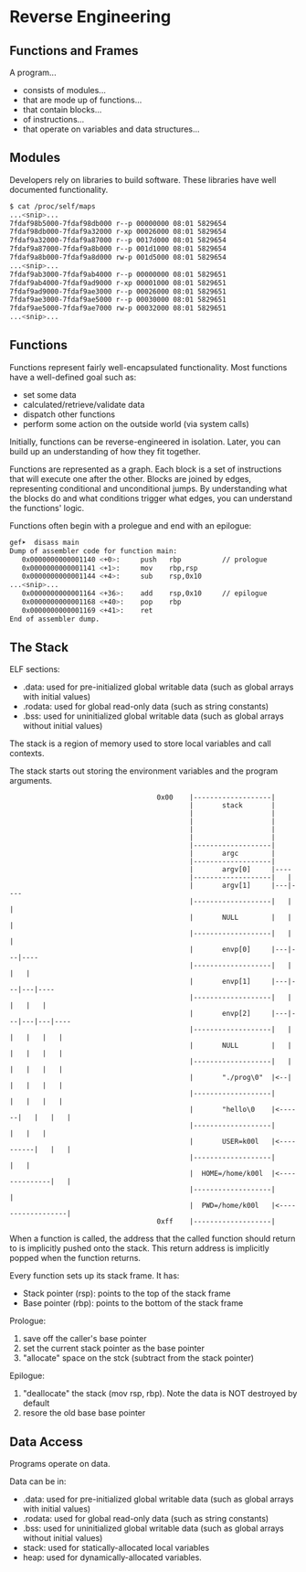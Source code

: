 # Reverse Engineering

## Functions and Frames

A program...
- consists of modules...
- that are mode up of functions...
- that contain blocks...
- of instructions...
- that operate on variables and data structures...

## Modules

Developers rely on libraries to build software. These libraries have well documented functionality.

```bash
$ cat /proc/self/maps 
...<snip>...
7fdaf98b5000-7fdaf98db000 r--p 00000000 08:01 5829654                    /usr/lib/x86_64-linux-gnu/libc.so.6
7fdaf98db000-7fdaf9a32000 r-xp 00026000 08:01 5829654                    /usr/lib/x86_64-linux-gnu/libc.so.6
7fdaf9a32000-7fdaf9a87000 r--p 0017d000 08:01 5829654                    /usr/lib/x86_64-linux-gnu/libc.so.6
7fdaf9a87000-7fdaf9a8b000 r--p 001d1000 08:01 5829654                    /usr/lib/x86_64-linux-gnu/libc.so.6
7fdaf9a8b000-7fdaf9a8d000 rw-p 001d5000 08:01 5829654                    /usr/lib/x86_64-linux-gnu/libc.so.6
...<snip>...
7fdaf9ab3000-7fdaf9ab4000 r--p 00000000 08:01 5829651                    /usr/lib/x86_64-linux-gnu/ld-linux-x86-64.so.2
7fdaf9ab4000-7fdaf9ad9000 r-xp 00001000 08:01 5829651                    /usr/lib/x86_64-linux-gnu/ld-linux-x86-64.so.2
7fdaf9ad9000-7fdaf9ae3000 r--p 00026000 08:01 5829651                    /usr/lib/x86_64-linux-gnu/ld-linux-x86-64.so.2
7fdaf9ae3000-7fdaf9ae5000 r--p 00030000 08:01 5829651                    /usr/lib/x86_64-linux-gnu/ld-linux-x86-64.so.2
7fdaf9ae5000-7fdaf9ae7000 rw-p 00032000 08:01 5829651                    /usr/lib/x86_64-linux-gnu/ld-linux-x86-64.so.2
...<snip>...
```

## Functions

Functions represent fairly well-encapsulated functionality. Most functions have a well-defined goal such as:
- set some data
- calculated/retrieve/validate data
- dispatch other functions
- perform some action on the outside world (via system calls)

Initially, functions can be reverse-engineered in isolation. Later, you can build up an understanding of how they fit together.

Functions are represented as a graph. Each block is a set of instructions that will execute one after the other. Blocks are joined by edges, representing conditional and unconditional jumps. By understanding what the blocks do and what conditions trigger what edges, you can understand the functions' logic.

Functions often begin with a prolegue and end with an epilogue:

```bash
gef➤  disass main
Dump of assembler code for function main:
   0x0000000000001140 <+0>:     push   rbp          // prologue
   0x0000000000001141 <+1>:     mov    rbp,rsp
   0x0000000000001144 <+4>:     sub    rsp,0x10
...<snip>...
   0x0000000000001164 <+36>:    add    rsp,0x10     // epilogue
   0x0000000000001168 <+40>:    pop    rbp
   0x0000000000001169 <+41>:    ret
End of assembler dump.
```

## The Stack

ELF sections:

- .data: used for pre-initialized global writable data (such as global arrays with initial values)
- .rodata: used for global read-only data (such as string constants)
- .bss: used for uninitialized global writable data (such as global arrays without initial values)

The stack is a region of memory used to store local variables and call contexts.

The stack starts out storing the environment variables and the program arguments.

```
                                    0x00    |-------------------|
                                            |       stack       |
                                            |                   |
                                            |                   |
                                            |                   |
                                            |                   |
                                            |-------------------|
                                            |       argc        |
                                            |-------------------|
                                            |       argv[0]     |----
                                            |-------------------|   |
                                            |       argv[1]     |---|----
                                            |-------------------|   |   |
                                            |       NULL        |   |   |
                                            |-------------------|   |   |
                                            |       envp[0]     |---|---|----
                                            |-------------------|   |   |   |
                                            |       envp[1]     |---|---|---|----
                                            |-------------------|   |   |   |   |
                                            |       envp[2]     |---|---|---|---|----
                                            |-------------------|   |   |   |   |   |
                                            |       NULL        |   |   |   |   |   |   
                                            |-------------------|   |   |   |   |   |
                                            |       "./prog\0"  |<--|   |   |   |   |
                                            |-------------------|       |   |   |   |
                                            |       "hello\0    |<------|   |   |   |
                                            |-------------------|           |   |   |
                                            |       USER=k00l   |<----------|   |   |
                                            |-------------------|               |   |
                                            |  HOME=/home/k00l  |<--------------|   |
                                            |-------------------|                   |
                                            |  PWD=/home/k00l   |<------------------|
                                    0xff    |-------------------|  
```

When a function is called, the address that the called function should return to is implicitly pushed onto the stack. This return address is implicitly popped when the function returns. 

Every function sets up its stack frame. It has:

- Stack pointer (rsp): points to the top of the stack frame
- Base pointer (rbp): points to the bottom of the stack frame

Prologue:
1. save off the caller's base pointer
2. set the current stack pointer as the base pointer
3. "allocate" space on the stck (subtract from the stack pointer)

Epilogue:
1. "deallocate" the stack (mov rsp, rbp). Note the data is NOT destroyed by default
2. resore the old base base pointer

## Data Access

Programs operate on data.

Data can be in:

- .data: used for pre-initialized global writable data (such as global arrays with initial values)
- .rodata: used for global read-only data (such as string constants)
- .bss: used for uninitialized global writable data (such as global arrays without initial values)
- stack: used for statically-allocated local variables
- heap: used for dynamically-allocated variables. 

